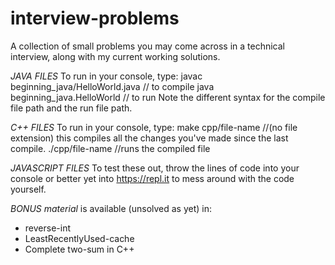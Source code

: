 # interview-problems

A collection of small problems you may come across in a technical interview, along with my current working solutions.

*JAVA FILES*
To run in your console, type:
  javac beginning_java/HelloWorld.java   // to compile
  java beginning_java.HelloWorld    // to run
Note the different syntax for the compile file path and the run file path.

*C++ FILES*
To run in your console, type:
  make cpp/file-name   //(no file extension) this compiles all the changes you've made since the last compile.
  ./cpp/file-name   //runs the compiled file

*JAVASCRIPT FILES*
To test these out, throw the lines of code into your console or better yet into https://repl.it to mess around with the code yourself.

*BONUS material* is available (unsolved as yet) in:
- reverse-int
- LeastRecentlyUsed-cache
- Complete two-sum in C++
